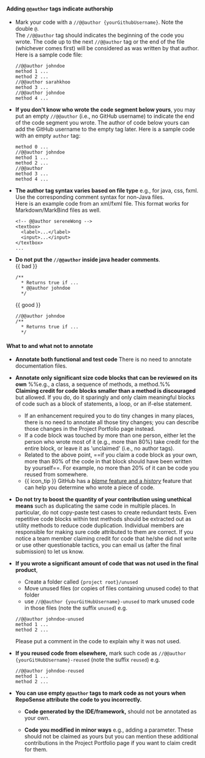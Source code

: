 #### Adding `@@author` tags indicate authorship

* Mark your code with a `//@@author {yourGithubUsername}`. Note the double `@`.<br>
The `//@@author` tag should indicates the beginning of the code you wrote. The code up to the next `//@@author` tag or the end of the file (whichever comes first) will be considered as was written by that author.
  Here is a sample code file:
  ```{highlight-lines="1,4,6"}
  //@@author johndoe
  method 1 ...
  method 2 ...
  //@@author sarahkhoo
  method 3 ...
  //@@author johndoe
  method 4 ...
  ```

* **If you don't know who wrote the code segment below yours**, you may put an empty `//@@author` (i.e., no GitHub username) to indicate the end of the code segment you wrote. The author of code below yours can add the GitHub username to the empty tag later.
  Here is a sample code with an empty `author` tag:
  ```{highlight-lines="2,5"}
  method 0 ...
  //@@author johndoe
  method 1 ...
  method 2 ...
  //@@author
  method 3 ...
  method 4 ...
  ```

* **The author tag syntax varies based on file type** e.g., for java, css, fxml. Use the corresponding comment syntax for non-Java files.<br>
  Here is an example code from an xml/fxml file. This format works for Markdown/MarkBind files as well.
   ```{highlight-lines="1"}
   <!-- @@author sereneWong -->
   <textbox>
     <label>...</label>
     <input>...</input>
   </textbox>
   ...
   ```

*  **Do not put the `//@@author` inside java header comments**.<br>
   {{ bad }}
   ```{highlight-lines="3"}
   /**
     * Returns true if ...
     * @@author johndoe
     */
   ```
   {{ good }}
   ```{highlight-lines="1"}
   //@@author johndoe
   /**
     * Returns true if ...
     */
   ```

#### What to and what not to annotate

* **Annotate both functional and test code** There is no need to annotate documentation files.

* **Annotate only significant size code blocks that can be reviewed on its own** %%e.g., a class, a sequence of methods, a  method.%% <br> **Claiming credit for code blocks smaller than a method is discouraged** but allowed. If you do, do it sparingly and only claim meaningful blocks of code such as a block of statements, a loop, or an if-else statement.
  * If an enhancement required you to do tiny changes in many places, there is no need to annotate all those tiny changes; you can describe those changes in the Project Portfolio page instead.
  * If a code block was touched by more than one person, either let the person who wrote most of it (e.g., more than 80%) take credit for the entire block, or leave it as 'unclaimed' (i.e., no author tags).
  * Related to the above point, ==if you claim a code block as your own, more than 80% of the code in that block should have been written by yourself==. For example, no more than 20% of it can be code you reused from somewhere.
  * {{ icon_tip }} GitHub has a [_blame_ feature and a _history_](https://help.github.com/articles/tracing-changes-in-a-file/) feature that can help you determine who wrote a piece of code.

* **Do not try to boost the quantity of your contribution using unethical means** such as duplicating the same code in multiple places. In particular, do not copy-paste test cases to create redundant tests. Even repetitive code blocks within test methods should be extracted out as utility methods to reduce code duplication.
  Individual members are responsible for making sure code attributed to them are correct.
  If you notice a team member claiming credit for code that he/she did not write or use other questionable tactics, you can email us (after the final submission) to let us know.

* **If you wrote a significant amount of code that was not used in the final product**,
  * Create a folder called `{project root}/unused`
  * Move unused files (or copies of files containing unused code) to that folder
  * use `//@@author {yourGitHubUsername}-unused` to mark unused code in those files (note the suffix `unused`)
  e.g.
  ```{highlight-lines="1"}
  //@@author johndoe-unused
  method 1 ...
  method 2 ...
  ```
  Please put a comment in the code to explain why it was not used.

* **If you reused code from elsewhere,** mark such code as `//@@author {yourGitHubUsername}-reused` (note the suffix `reused`)
  e.g.
  ```{highlight-lines="1"}
  //@@author johndoe-reused
  method 1 ...
  method 2 ...
  ```
* **You can use empty `@@author` tags to mark code as not yours when RepoSense attribute the code to you incorrectly.**
  * **Code generated by the IDE/framework,** should not be annotated as your own.

  * **Code you modified in minor ways** e.g., adding a parameter. These should not be claimed as yours but you can mention these additional contributions in the Project Portfolio page if you want to claim credit for them.


